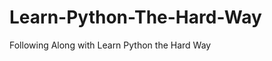 Learn-Python-The-Hard-Way
=========================

Following Along with Learn Python the Hard Way
